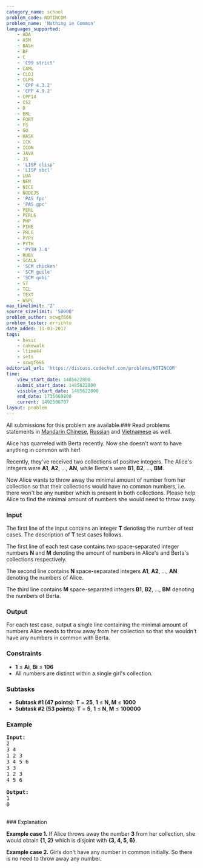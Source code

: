 ```yaml
---
category_name: school
problem_code: NOTINCOM
problem_name: 'Nothing in Common'
languages_supported:
    - ADA
    - ASM
    - BASH
    - BF
    - C
    - 'C99 strict'
    - CAML
    - CLOJ
    - CLPS
    - 'CPP 4.3.2'
    - 'CPP 4.9.2'
    - CPP14
    - CS2
    - D
    - ERL
    - FORT
    - FS
    - GO
    - HASK
    - ICK
    - ICON
    - JAVA
    - JS
    - 'LISP clisp'
    - 'LISP sbcl'
    - LUA
    - NEM
    - NICE
    - NODEJS
    - 'PAS fpc'
    - 'PAS gpc'
    - PERL
    - PERL6
    - PHP
    - PIKE
    - PRLG
    - PYPY
    - PYTH
    - 'PYTH 3.4'
    - RUBY
    - SCALA
    - 'SCM chicken'
    - 'SCM guile'
    - 'SCM qobi'
    - ST
    - TCL
    - TEXT
    - WSPC
max_timelimit: '2'
source_sizelimit: '50000'
problem_author: xcwgf666
problem_tester: errichto
date_added: 11-01-2017
tags:
    - basic
    - cakewalk
    - ltime44
    - sets
    - xcwgf666
editorial_url: 'https://discuss.codechef.com/problems/NOTINCOM'
time:
    view_start_date: 1485622800
    submit_start_date: 1485622800
    visible_start_date: 1485622800
    end_date: 1735669800
    current: 1492506707
layout: problem
---
```

All submissions for this problem are available.###  Read problems statements in [Mandarin Chinese](http://www.codechef.com/download/translated/LTIME44/mandarin/NOTINCOM.pdf), [Russian](http://www.codechef.com/download/translated/LTIME44/russian/NOTINCOM.pdf) and [Vietnamese](http://www.codechef.com/download/translated/LTIME44/vietnamese/NOTINCOM.pdf) as well.

Alice has quarreled with Berta recently. Now she doesn't want to have anything in common with her!

Recently, they've received two collections of positive integers. The Alice's integers were **A1**, **A2**, ..., **AN**, while Berta's were **B1**, **B2**, ..., **BM**.

Now Alice wants to throw away the minimal amount of number from her collection so that their collections would have no common numbers, i.e. there won't be any number which is present in both collections. Please help Alice to find the minimal amount of numbers she would need to throw away.

### Input

The first line of the input contains an integer **T** denoting the number of test cases. The description of **T** test cases follows.

The first line of each test case contains two space-separated integer numbers **N** and **M** denoting the amount of numbers in Alice's and Berta's collections respectively.

The second line contains **N** space-separated integers **A1**, **A2**, ..., **AN** denoting the numbers of Alice.

The third line contains **M** space-separated integers **B1**, **B2**, ..., **BM** denoting the numbers of Berta.

### Output

For each test case, output a single line containing the minimal amount of numbers Alice needs to throw away from her collection so that she wouldn't have any numbers in common with Berta.

### Constraints

- **1** ≤ **Ai**, **Bi** ≤ **106**
- All numbers are distinct within a single girl's collection.

### Subtasks

- **Subtask #1 (47 points)**: **T** = **25**, **1** ≤ **N, M** ≤ **1000**
- **Subtask #2 (53 points)**: **T** = **5**, **1** ≤ **N, M** ≤ **100000**

### Example

<pre><b>Input:</b>
<tt>2
3 4
1 2 3
3 4 5 6
3 3
1 2 3
4 5 6</tt>

<b>Output:</b>
<tt>1
0</tt>

</pre>### Explanation
**Example case 1.** If Alice throws away the number **3** from her collection, she would obtain **{1, 2}** which is disjoint with **{3, 4, 5, 6}**.

**Example case 2.** Girls don't have any number in common initially. So there is no need to throw away any number.
